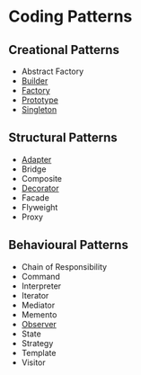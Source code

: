 # Coding Patterns

## Creational Patterns
* Abstract Factory
* [Builder](/Patterns.Builder)
* [Factory](/Patterns.Factory)
* [Prototype](/Patterns.Prototype)
* [Singleton](/Patterns.Singleton)

## Structural Patterns
* [Adapter](/Patterns.Adapter)
* Bridge
* Composite
* [Decorator](/Patterns.Decorator)
* Facade
* Flyweight
* Proxy

## Behavioural Patterns
* Chain of Responsibility
* Command
* Interpreter
* Iterator
* Mediator
* Memento
* [Observer](/Patterns.Observer)
* State
* Strategy
* Template
* Visitor

